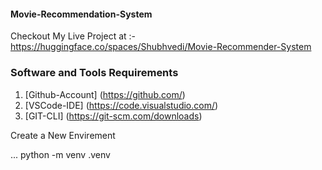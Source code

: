 #### Movie-Recommendation-System 

Checkout My Live Project at :- https://huggingface.co/spaces/Shubhvedi/Movie-Recommender-System

### Software and Tools Requirements

1. [Github-Account] (https://github.com/)
2. [VSCode-IDE]   (https://code.visualstudio.com/)
3. [GIT-CLI]      (https://git-scm.com/downloads)

Create a New Envirement

...
python -m venv .venv
